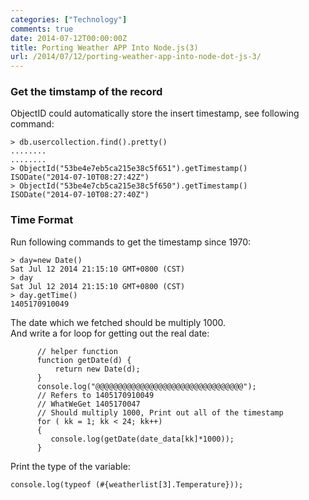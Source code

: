 ```yaml
---
categories: ["Technology"]
comments: true
date: 2014-07-12T00:00:00Z
title: Porting Weather APP Into Node.js(3)
url: /2014/07/12/porting-weather-app-into-node-dot-js-3/
---
```


### Get the timstamp of the record
ObjectID could automatically store the insert timestamp, see following command:     

```
> db.usercollection.find().pretty()
........
........
> ObjectId("53be4e7eb5ca215e38c5f651").getTimestamp()
ISODate("2014-07-10T08:27:42Z")
> ObjectId("53be4e7cb5ca215e38c5f650").getTimestamp()
ISODate("2014-07-10T08:27:40Z")

```
### Time Format
Run following commands to get the timestamp since 1970:     

```
> day=new Date()
Sat Jul 12 2014 21:15:10 GMT+0800 (CST)
> day
Sat Jul 12 2014 21:15:10 GMT+0800 (CST)
> day.getTime()
1405170910049

```
The date which we fetched should be multiply 1000.    
And write a for loop for getting out the real date:   

```
      // helper function
      function getDate(d) {
          return new Date(d);
      }
      console.log("@@@@@@@@@@@@@@@@@@@@@@@@@@@@@@@@@");
      // Refers to 1405170910049
      // WhatWeGet 1405170047
      // Should multiply 1000, Print out all of the timestamp
      for ( kk = 1; kk < 24; kk++)
      {
         console.log(getDate(date_data[kk]*1000));
      }

```

Print the type of the variable:    

```
console.log(typeof (#{weatherlist[3].Temperature}));

```


